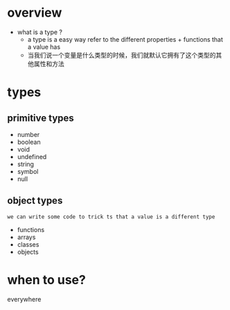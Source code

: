 # overview

- what is a type ?
  - a type is a easy way refer to the different properties + functions that a value has
  - 当我们说一个变量是什么类型的时候，我们就默认它拥有了这个类型的其他属性和方法

# types

## primitive types

- number
- boolean
- void
- undefined
- string
- symbol
- null

## object types

`we can write some code to trick ts that a value is a different type`

- functions
- arrays
- classes
- objects

# when to use?

everywhere

